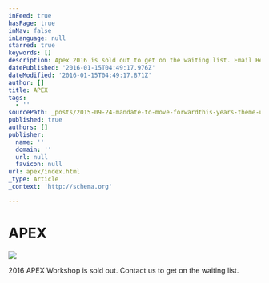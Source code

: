 ```yaml
---
inFeed: true
hasPage: true
inNav: false
inLanguage: null
starred: true
keywords: []
description: Apex 2016 is sold out to get on the waiting list. Email Hello@beautifuloutcome.com
datePublished: '2016-01-15T04:49:17.976Z'
dateModified: '2016-01-15T04:49:17.871Z'
author: []
title: APEX
tags:
  - ''
sourcePath: _posts/2015-09-24-mandate-to-move-forwardthis-years-theme-undonewhen-you-begi.md
published: true
authors: []
publisher:
  name: ''
  domain: ''
  url: null
  favicon: null
url: apex/index.html
_type: Article
_context: 'http://schema.org'

---
```

# APEX
![](https://the-grid-user-content.s3-us-west-2.amazonaws.com/89f5fe34-5b51-4d3b-b9cd-73d24a2b45b0.jpg)

2016 APEX Workshop is sold out. Contact us to get on the waiting list.